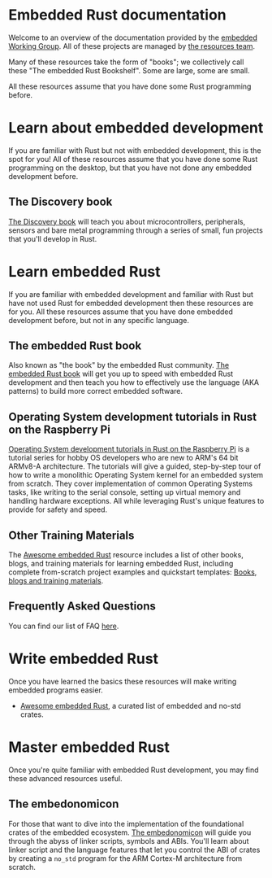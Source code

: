 # Embedded Rust documentation

Welcome to an overview of the documentation provided by the [embedded Working
Group][wg]. All of these projects are managed by [the resources team][team].

Many of these resources take the form of "books"; we collectively call these
"The embedded Rust Bookshelf". Some are large, some are small.

[wg]: https://github.com/rust-embedded/wg
[team]: https://github.com/rust-embedded/wg#the-resources-team

All these resources assume that you have done some Rust programming before.

# Learn about embedded development

If you are familiar with Rust but not with embedded development, this is the
spot for you! All of these resources assume that you have done some Rust
programming on the desktop, but that you have not done any embedded development
before.

## The Discovery book

[The Discovery book][discovery] will teach you about microcontrollers,
peripherals, sensors and bare metal programming through a series of small, fun
projects that you'll develop in Rust.

[discovery]: https://docs.rust-embedded.org/discovery/index.html

# Learn embedded Rust

If you are familiar with embedded development and familiar with Rust but have
not used Rust for embedded development then these resources are for you. All
these resources assume that you have done embedded development before, but not
in any specific language.

## The embedded Rust book

Also known as "the book" by the embedded Rust community. [The embedded Rust
book][book] will get you up to speed with embedded Rust development and then
teach you how to effectively use the language (AKA patterns) to build more
correct embedded software.

[book]: https://docs.rust-embedded.org/book/index.html

## Operating System development tutorials in Rust on the Raspberry Pi

[Operating System development tutorials in Rust on the Raspberry Pi] is a
tutorial series for hobby OS developers who are new to ARM's 64 bit ARMv8-A
architecture. The tutorials will give a guided, step-by-step tour of how to
write a monolithic Operating System kernel for an embedded system from
scratch. They cover implementation of common Operating Systems tasks, like
writing to the serial console, setting up virtual memory and handling hardware
exceptions. All while leveraging Rust's unique features to provide for safety
and speed.

[Operating System development tutorials in Rust on the Raspberry Pi]: https://github.com/rust-embedded/rust-raspberrypi-OS-tutorials

## Other Training Materials

The [Awesome embedded Rust] resource includes a list of other books, blogs, and
training materials for learning embedded Rust, including complete from-scratch
project examples and quickstart templates: [Books, blogs and training materials].

[Books, blogs and training materials]: https://github.com/rust-embedded/awesome-embedded-rust#books-blogs-and-training-materials

## Frequently Asked Questions

You can find our list of FAQ [here](faq.html).

# Write embedded Rust

Once you have learned the basics these resources will make writing embedded
programs easier.

- [Awesome embedded Rust], a curated list of embedded and no-std crates.

[Awesome embedded Rust]: https://github.com/rust-embedded/awesome-embedded-rust

# Master embedded Rust

Once you're quite familiar with embedded Rust development, you may find these
advanced resources useful.

## The embedonomicon

For those that want to dive into the implementation of the foundational crates
of the embedded ecosystem. [The embedonomicon] will guide you through the abyss
of linker scripts, symbols and ABIs. You'll learn about linker script and the
language features that let you control the ABI of crates by creating a `no_std`
program for the ARM Cortex-M architecture from scratch.

[The embedonomicon]: https://docs.rust-embedded.org/embedonomicon/index.html
